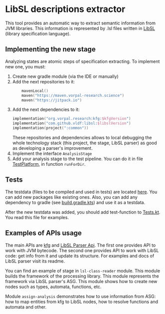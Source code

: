 # LibSL descriptions extractor

This tool provides an automatic way to extract semantic information from JVM libraries. This information is represented
by .lsl files written in [LibSL](https://github.com/vldf/libsl) (library specification language).

## Implementing the new stage
Analyzing states are atomic steps of specification extracting. To implement new one, you must:
1. Create new gradle module (via the IDE or manually)
2. Add the next repositories to it:
    ```kotlin
        mavenLocal()
        maven("https://maven.vorpal-research.science")
        maven("https://jitpack.io")
    ```
3. Add the next dependencies to it:
    ```kotlin
    implementation("org.vorpal.research:kfg:$kfgVersion")
    implementation("com.github.vldf:libsl:$libslVersion")
    implementation(project(":common"))
    ```
    These repositories and dependencies allows to local debugging the whole technology stack (this project, the stage, 
    LibSL parser) as good as developing a parser's improvement.
4. Implement the interface `AnalysisStage`
5. Add your analysis stage to the test pipeline. You can do it in file [TestPlatform](src/test/kotlin/TestPlatform.kt),
    in function `runForDir`.

## Tests
The testdata (files to be compiled and used in tests) are located [here](testData). You can add new packages like 
existing ones. Also, you can add any dependency to gradle (see [build.gradle.kts](testData/build.gradle.kts)) and use
it as a testdata. 

After the new testdata was added, you should add test-function to [Tests.kt](src/test/kotlin/Tests.kt). You read this 
file for examples.

## Examples of APIs usage
The main APIs are [kfg](https://github.com/vorpal-research/kfg) and [LibSL Parser Api](https://github.com/vldf/libsl).
The first one provides API to work with JVM bytecode. The second one provides API to work with LibSL code: 
get info from it and update its structure. For examples and docs of LibSL parser visit its readme.

You can find an example of stage in `lsl-class-reader` module. This module builds the framework of the processing 
library. This module represents the framework via LibSL parser's ASG. This module shows how to create new nodes such
as types, automata, functions, etc. 

Module `assign-analysis` demonstrates how to use information from ASG: how to map entities from kfg to LibSL nodes,
how to resolve functions and automata and other.

